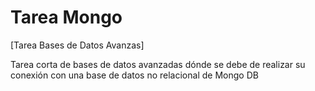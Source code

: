 # Tarea Mongo
[Tarea Bases de Datos Avanzas]

Tarea corta de bases de datos avanzadas dónde se debe de realizar su conexión con una base de datos no relacional de Mongo DB
